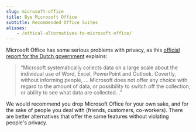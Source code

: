 ```yaml
---
slug: microsoft-office
title: Bye Microsoft Office
subtitle: Recommended Office Suites
aliases:
    - /ethical-alternatives-to-microsoft-office/
---
```

Microsoft Office has some serious problems with privacy, as this [official report for the Dutch government][report] explains:

> “Microsoft systematically collects data on a large scale about the individual use of Word, Excel, PowerPoint and Outlook. Covertly, without informing people, … Microsoft does not offer any choice with regard to the amount of data, or possibility to switch off the collection, or ability to see what data are collected…”

We would recommend you drop Microsoft Office for your own sake, and for the sake of people you deal with (friends, customers, co-workers). There are better alternatives that offer the same features without violating people's privacy.

[report]: https://www.theregister.co.uk/2018/11/16/microsoft_gdpr/

